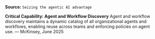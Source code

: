 **Source:** `Seizing the agentic AI advantage`

**Critical Capability: Agent and Workflow Discovery**
Agent and workflow discovery maintains a dynamic catalog of all organizational agents and workflows, enabling reuse across teams and enforcing policies on agent use. — McKinsey, June 2025
